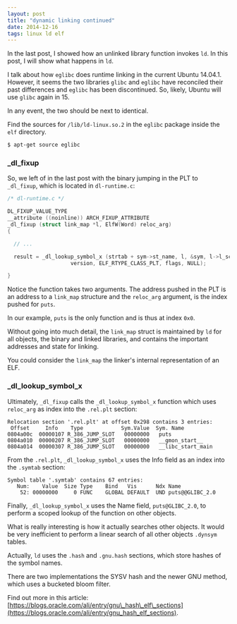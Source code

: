 ```yaml
---
layout: post
title: "dynamic linking continued"
date: 2014-12-16
tags: linux ld elf
---
```


In the last post, I showed how an unlinked library function invokes `ld`. In this post, I will show what happens in `ld`.  

I talk about how `eglibc` does runtime linking in the current Ubuntu 14.04.1.  However, it seems the two libraries `glibc` and `eglibc` have reconciled their past differences and `eglibc` has been discontinued. So, likely, Ubuntu will use `glibc` again in 15. 

In any event, the two should be next to identical.

Find the sources for `/lib/ld-linux.so.2` in the `eglibc` package inside the `elf` directory.

```bash
$ apt-get source eglibc
```

### \_dl\_fixup

So, we left of in the last post with the binary jumping in the PLT to `_dl_fixup`, which is located in `dl-runtime.c`:

```c
/* dl-runtime.c */

DL_FIXUP_VALUE_TYPE
__attribute ((noinline)) ARCH_FIXUP_ATTRIBUTE
_dl_fixup (struct link_map *l, ElfW(Word) reloc_arg)
{ 

  // ...

  result = _dl_lookup_symbol_x (strtab + sym->st_name, l, &sym, l->l_scope,
				    version, ELF_RTYPE_CLASS_PLT, flags, NULL);

}
```

Notice the function takes two arguments. The address pushed in the PLT is an address to a `link_map` structure and the `reloc_arg` argument, is the index pushed for `puts`.

In our example, `puts` is the only function and is thus at index `0x0`.

Without going into much detail, the `link_map` struct is maintained by `ld` for all objects, the binary and linked libraries, and contains the important addresses and state for linking. 

You could consider the `link_map` the linker's internal representation of an ELF.

### \_dl\_lookup\_symbol\_x

Ultimately, `_dl_fixup` calls the `_dl_lookup_symbol_x` function which uses `reloc_arg` as index into the `.rel.plt` section:

```
Relocation section '.rel.plt' at offset 0x298 contains 3 entries:
 Offset     Info    Type            Sym.Value  Sym. Name
0804a00c  00000107 R_386_JUMP_SLOT   00000000   puts
0804a010  00000207 R_386_JUMP_SLOT   00000000   __gmon_start__
0804a014  00000307 R_386_JUMP_SLOT   00000000   __libc_start_main
```

From the `.rel.plt`, `_dl_lookup_symbol_x` uses the Info field as an index
into the `.symtab` section:

```
Symbol table '.symtab' contains 67 entries:
   Num:    Value  Size Type    Bind   Vis      Ndx Name
    52: 00000000     0 FUNC    GLOBAL DEFAULT  UND puts@@GLIBC_2.0
```

Finally, `_dl_lookup_symbol_x` uses the Name field, `puts@GLIBC_2.0`, to perform a scoped lookup of the function on other objects.

What is really interesting is how it actually searches other objects. It would be very inefficient to perform a linear search of all other objects `.dynsym` tables. 

Actually, `ld` uses the `.hash` and `.gnu.hash` sections, which store hashes of the symbol names.

There are two implementations the SYSV hash and the newer GNU method, which uses a bucketed bloom filter.

Find out more in this article: [https://blogs.oracle.com/ali/entry/gnu\_hash\_elf\_sections](https://blogs.oracle.com/ali/entry/gnu_hash_elf_sections).


